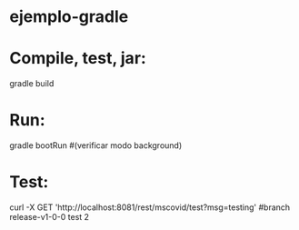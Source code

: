 # ejemplo-gradle

# Compile, test, jar: 
gradle build
# Run: 
gradle bootRun
#(verificar modo background)

# Test: 
curl -X GET 'http://localhost:8081/rest/mscovid/test?msg=testing'
#branch release-v1-0-0 test 2
